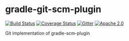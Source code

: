 gradle-git-scm-plugin
=====================
[![Build Status](https://travis-ci.org/nebula-plugins/gradle-git-scm-plugin.svg?branch=master)](https://travis-ci.org/nebula-plugins/gradle-git-scm-plugin)
[![Coverage Status](https://coveralls.io/repos/nebula-plugins/gradle-git-scm-plugin/badge.svg?branch=master&service=github)](https://coveralls.io/github/nebula-plugins/gradle-git-scm-plugin?branch=master)
[![Gitter](https://badges.gitter.im/Join%20Chat.svg)](https://gitter.im/nebula-plugins/gradle-git-scm-plugin?utm_source=badgeutm_medium=badgeutm_campaign=pr-badge)
[![Apache 2.0](https://img.shields.io/github/license/nebula-plugins/gradle-git-scm-plugin.svg)](http://www.apache.org/licenses/LICENSE-2.0)


Git implementation of gradle-scm-plugin
